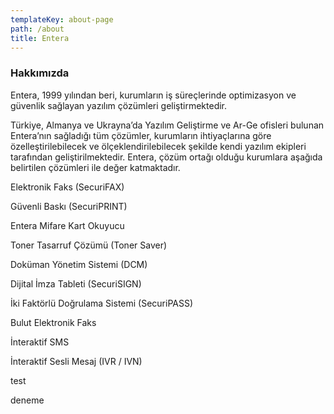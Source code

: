 ```yaml
---
templateKey: about-page
path: /about
title: Entera
---
```

### Hakkımızda

Entera, 1999 yılından beri, kurumların iş süreçlerinde optimizasyon ve güvenlik sağlayan yazılım çözümleri geliştirmektedir.

Türkiye, Almanya ve Ukrayna’da Yazılım Geliştirme ve Ar-Ge ofisleri bulunan Entera’nın sağladığı tüm çözümler, kurumların ihtiyaçlarına göre özelleştirilebilecek ve ölçeklendirilebilecek şekilde kendi yazılım ekipleri tarafından geliştirilmektedir. Entera, çözüm ortağı olduğu kurumlara aşağıda belirtilen çözümleri ile değer katmaktadır.

Elektronik Faks (SecuriFAX)

Güvenli Baskı (SecuriPRINT)

Entera Mifare Kart Okuyucu

Toner Tasarruf Çözümü (Toner Saver)

Doküman Yönetim Sistemi (DCM)

Dijital İmza Tableti (SecuriSIGN)

İki Faktörlü Doğrulama Sistemi (SecuriPASS)

Bulut Elektronik Faks

İnteraktif SMS

İnteraktif Sesli Mesaj (IVR / IVN)

test

deneme